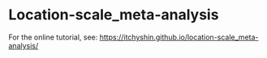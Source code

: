 # Location-scale_meta-analysis

For the online tutorial, see: 
https://itchyshin.github.io/location-scale_meta-analysis/
